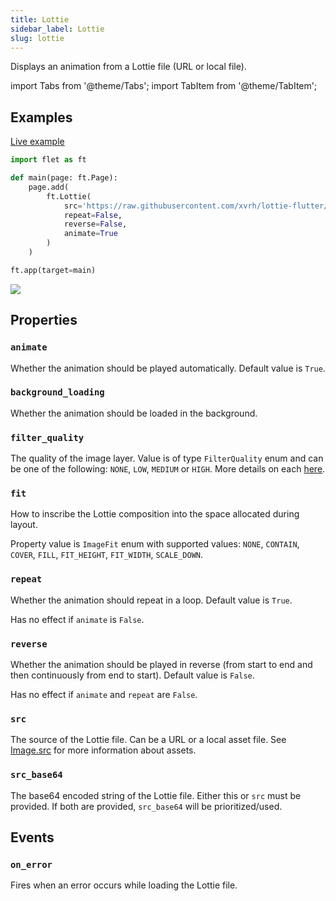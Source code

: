 ```yaml
---
title: Lottie
sidebar_label: Lottie
slug: lottie
---
```


Displays an animation from a Lottie file (URL or local file).

import Tabs from '@theme/Tabs';
import TabItem from '@theme/TabItem';

## Examples

[Live example](https://flet-controls-gallery.fly.dev/utility/lottie)

<Tabs groupId="language">
  <TabItem value="python" label="Python" default>

```python
import flet as ft

def main(page: ft.Page):
    page.add(
        ft.Lottie(
            src='https://raw.githubusercontent.com/xvrh/lottie-flutter/master/example/assets/Mobilo/A.json',
            repeat=False,
            reverse=False,
            animate=True
        )
    )

ft.app(target=main)
```

  </TabItem>
</Tabs>

<img src="/img/docs/controls/lottie/basic-lottie.gif" className="screenshot-40" />

## Properties

### `animate`

Whether the animation should be played automatically. Default value is `True`.

### `background_loading`

Whether the animation should be loaded in the background.

### `filter_quality`

The quality of the image layer. Value is of type `FilterQuality` enum and can be one of the
following: `NONE`, `LOW`, `MEDIUM` or `HIGH`. More details on
each [here](https://api.flutter.dev/flutter/dart-ui/FilterQuality.html).

### `fit`

How to inscribe the Lottie composition into the space allocated during layout.

Property value is `ImageFit` enum with supported
values: `NONE`, `CONTAIN`, `COVER`, `FILL`, `FIT_HEIGHT`, `FIT_WIDTH`, `SCALE_DOWN`.

### `repeat`

Whether the animation should repeat in a loop. Default value is `True`.

Has no effect if `animate` is `False`.

### `reverse`

Whether the animation should be played in reverse (from start to end and then continuously from end to start). Default
value is `False`.

Has no effect if `animate` and `repeat` are `False`.

### `src`

The source of the Lottie file. Can be a URL or a local asset file. See [Image.src](/docs/controls/image#src) for more
information about assets.

### `src_base64`

The base64 encoded string of the Lottie file. Either this or `src` must be provided. If both are provided, `src_base64`
will be prioritized/used.

## Events

### `on_error`

Fires when an error occurs while loading the Lottie file.